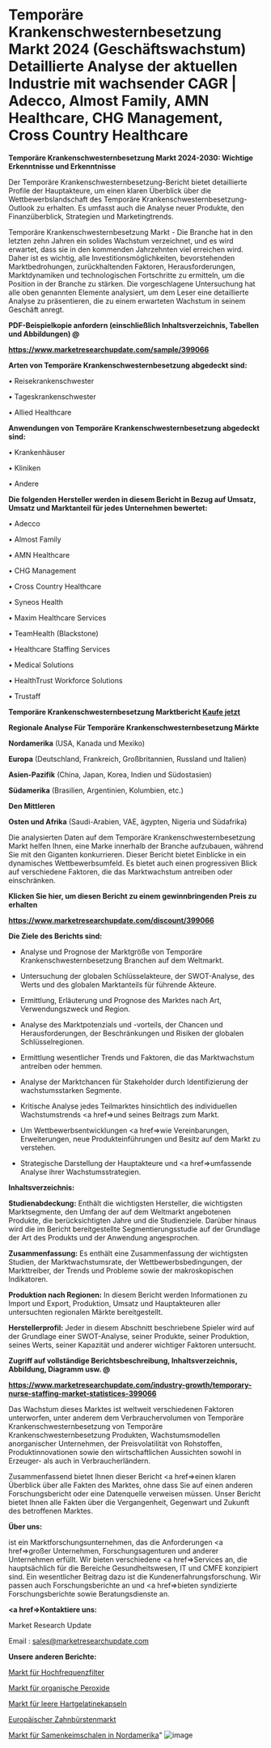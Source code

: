 # Temporäre Krankenschwesternbesetzung Markt 2024 (Geschäftswachstum) Detaillierte Analyse der aktuellen Industrie mit wachsender CAGR | Adecco, Almost Family, AMN Healthcare, CHG Management, Cross Country Healthcare

<strong>Temporäre Krankenschwesternbesetzung Markt 2024-2030: Wichtige Erkenntnisse und Erkenntnisse</strong>

Der Temporäre Krankenschwesternbesetzung-Bericht bietet detaillierte Profile der Hauptakteure, um einen klaren Überblick über die Wettbewerbslandschaft des Temporäre Krankenschwesternbesetzung-Outlook zu erhalten. Es umfasst auch die Analyse neuer Produkte, den Finanzüberblick, Strategien und Marketingtrends.

Temporäre Krankenschwesternbesetzung Markt - Die Branche hat in den letzten zehn Jahren ein solides Wachstum verzeichnet, und es wird erwartet, dass sie in den kommenden Jahrzehnten viel erreichen wird. Daher ist es wichtig, alle Investitionsmöglichkeiten, bevorstehenden Marktbedrohungen, zurückhaltenden Faktoren, Herausforderungen, Marktdynamiken und technologischen Fortschritte zu ermitteln, um die Position in der Branche zu stärken. Die vorgeschlagene Untersuchung hat alle oben genannten Elemente analysiert, um dem Leser eine detaillierte Analyse zu präsentieren, die zu einem erwarteten Wachstum in seinem Geschäft anregt.



<strong><b>PDF-Beispielkopie anfordern (einschließlich Inhaltsverzeichnis, Tabellen und Abbildungen) @ </b></strong>

<strong><a href=https://www.marketresearchupdate.com/sample/399066>

<strong>https://www.marketresearchupdate.com/sample/399066</u></a></strong></strong>



<strong>Arten von Temporäre Krankenschwesternbesetzung abgedeckt sind:</strong>

• Reisekrankenschwester

• Tageskrankenschwester

• Allied Healthcare



<strong>Anwendungen von Temporäre Krankenschwesternbesetzung abgedeckt sind:</strong>

• Krankenhäuser

• Kliniken

• Andere



<strong>Die folgenden Hersteller werden in diesem Bericht in Bezug auf Umsatz, Umsatz und Marktanteil für jedes Unternehmen bewertet:</strong>

• Adecco

• Almost Family

• AMN Healthcare

• CHG Management

• Cross Country Healthcare

• Syneos Health

• Maxim Healthcare Services

• TeamHealth (Blackstone)

• Healthcare Staffing Services

• Medical Solutions

• HealthTrust Workforce Solutions

• Trustaff



<strong>Temporäre Krankenschwesternbesetzung Marktbericht <a href=https://www.marketresearchupdate.com/buynow/399066>Kaufe jetzt</a></strong>



<strong>Regionale Analyse Für Temporäre Krankenschwesternbesetzung Märkte</strong>



<strong>Nordamerika</strong> (USA, Kanada und Mexiko)



<strong>Europa</strong> (Deutschland, Frankreich, Großbritannien, Russland und Italien)



<strong>Asien-Pazifik</strong> (China, Japan, Korea, Indien und Südostasien)



<strong>Südamerika</strong> (Brasilien, Argentinien, Kolumbien, etc.)



<strong>Den Mittleren</strong> 

<strong>Osten und Afrika</strong> (Saudi-Arabien, VAE, ägypten, Nigeria und Südafrika)

Die analysierten Daten auf dem Temporäre Krankenschwesternbesetzung Markt helfen Ihnen, eine Marke innerhalb der Branche aufzubauen, während Sie mit den Giganten konkurrieren. Dieser Bericht bietet Einblicke in ein dynamisches Wettbewerbsumfeld. Es bietet auch einen progressiven Blick auf verschiedene Faktoren, die das Marktwachstum antreiben oder einschränken.



<strong>Klicken Sie hier, um diesen Bericht zu einem gewinnbringenden Preis zu erhalten
</strong>

<strong><a href=https://www.marketresearchupdate.com/discount/399066>https://www.marketresearchupdate.com/discount/399066</b></u></strong></a>



<strong>Die Ziele des Berichts sind:</strong>

- Analyse und Prognose der Marktgröße von Temporäre Krankenschwesternbesetzung Branchen auf dem Weltmarkt.

- Untersuchung der globalen Schlüsselakteure, der SWOT-Analyse, des Werts und des globalen Marktanteils für führende Akteure.

- Ermittlung, Erläuterung und Prognose des Marktes nach Art, Verwendungszweck und Region.

- Analyse des Marktpotenzials und -vorteils, der Chancen und Herausforderungen, der Beschränkungen und Risiken der globalen Schlüsselregionen.

- Ermittlung wesentlicher Trends und Faktoren, die das Marktwachstum antreiben oder hemmen.

- Analyse der Marktchancen für Stakeholder durch Identifizierung der wachstumsstarken Segmente.

- Kritische Analyse jedes Teilmarktes hinsichtlich des individuellen Wachstumstrends <a href=>und</a> seines Beitrags zum Markt.

- Um Wettbewerbsentwicklungen <a href=>wie</a> Vereinbarungen, Erweiterungen, neue Produkteinführungen und Besitz auf dem Markt zu verstehen.

- Strategische Darstellung der Hauptakteure und <a href=>umfas</a>sende Analyse ihrer Wachstumsstrategien.



<strong>Inhaltsverzeichnis:</strong>



<strong>Studienabdeckung:</strong> Enthält die wichtigsten Hersteller, die wichtigsten Marktsegmente, den Umfang der auf dem Weltmarkt angebotenen Produkte, die berücksichtigten Jahre und die Studienziele. Darüber hinaus wird die im Bericht bereitgestellte Segmentierungsstudie auf der Grundlage der Art des Produkts und der Anwendung angesprochen.



<strong>Zusammenfassung:</strong> Es enthält eine Zusammenfassung der wichtigsten Studien, der Marktwachstumsrate, der Wettbewerbsbedingungen, der Markttreiber, der Trends und Probleme sowie der makroskopischen Indikatoren.



<strong>Produktion nach Regionen:</strong> In diesem Bericht werden Informationen zu Import und Export, Produktion, Umsatz und Hauptakteuren aller untersuchten regionalen Märkte bereitgestellt.



<strong>Herstellerprofil:</strong> Jeder in diesem Abschnitt beschriebene Spieler wird auf der Grundlage einer SWOT-Analyse, seiner Produkte, seiner Produktion, seines Werts, seiner Kapazität und anderer wichtiger Faktoren untersucht.



<strong><b>Zugriff auf vollständige Berichtsbeschreibung, Inhaltsverzeichnis, Abbildung, Diagramm usw. @ </b></strong>

<strong><a href=https://www.marketresearchupdate.com/industry-growth/temporary-nurse-staffing-market-statistices-399066>https://www.marketresearchupdate.com/industry-growth/temporary-nurse-staffing-market-statistices-399066</a></strong>

Das Wachstum dieses Marktes ist weltweit verschiedenen Faktoren unterworfen, unter anderem dem Verbrauchervolumen von Temporäre Krankenschwesternbesetzung von Temporäre Krankenschwesternbesetzung Produkten, Wachstumsmodellen anorganischer Unternehmen, der Preisvolatilität von Rohstoffen, Produktinnovationen sowie den wirtschaftlichen Aussichten sowohl in Erzeuger- als auch in Verbraucherländern.

Zusammenfassend bietet Ihnen dieser Bericht <a href=>einen</a> klaren Überblick über alle Fakten des Marktes, ohne dass Sie auf einen anderen Forschungsbericht oder eine Datenquelle verweisen müssen. Unser Bericht bietet Ihnen alle Fakten über die Vergangenheit, Gegenwart und Zukunft des betroffenen Marktes.



<strong>Über uns:</strong>

 ist ein Marktforschungsunternehmen, das die Anforderungen <a href=>großer</a> Unternehmen, Forschungsagenturen und anderer Unternehmen erfüllt. Wir bieten verschiedene <a href=>Services</a> an, die hauptsächlich für die Bereiche Gesundheitswesen, IT und CMFE konzipiert sind. Ein wesentlicher Beitrag dazu ist die Kundenerfahrungsforschung. Wir passen auch Forschungsberichte an und <a href=>bieten</a> syndizierte Forschungsberichte sowie Beratungsdienste an.



<strong><a href=>Kontaktiere uns:</a></strong>

Market Research Update

Email : sales@marketresearchupdate.com



<strong>Unsere anderen Berichte:</strong>

<a href=https://www.linkedin.com/pulse/radio-frequency-filters-market-202-what-factors-drive>Markt für Hochfrequenzfilter</a>

<a href=https://www.linkedin.com/pulse/organic-peroxide-market-size-trends-consumption-future>Markt für organische Peroxide</a>

<a href=https://www.linkedin.com/pulse/empty-hard-gelatin-capsules-market-size-trends>Markt für leere Hartgelatinekapseln</a>

<a href=https://www.linkedin.com/pulse/europe-toothbrush-market-advancing-growth-globally>Europäischer Zahnbürstenmarkt</a>

<a href=https://www.linkedin.com/pulse/north-america-seed-germination-trays-market-size-production>Markt für Samenkeimschalen in Nordamerika</a>"
![image](https://github.com/RushikeshRI/news24analysis/assets/164026548/87a93441-ffa5-4d28-a1ce-2123c1823896)

